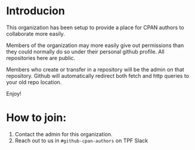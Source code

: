 # Introducion

This organization has been setup to provide a place for CPAN authors to collaborate more easily.

Members of the organization may more easily give out permissions than they could normally do so under their personal github profile. All repositories here are public. 

Members who create or transfer in a repository will be the admin on that repository. Github will automatically redirect both fetch and http queries to your old repo location.

Enjoy!

# How to join:

1. Contact the admin for this organization.
2. Reach out to us in `#github-cpan-authors` on TPF Slack

